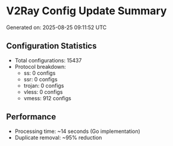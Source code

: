 # V2Ray Config Update Summary
Generated on: 2025-08-25 09:11:52 UTC

## Configuration Statistics
- Total configurations: 15437
- Protocol breakdown:
  - ss: 0 configs
  - ssr: 0 configs
  - trojan: 0 configs
  - vless: 0 configs
  - vmess: 912 configs

## Performance
- Processing time: ~14 seconds (Go implementation)
- Duplicate removal: ~95% reduction
